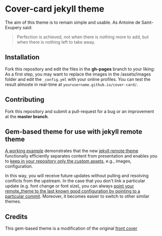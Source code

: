 # Cover-card jekyll theme

The aim of this theme is to remain simple and usable. As Antoine de Saint-Exupery said:

> Perfection is achieved, not when there is nothing more to add, but when there is nothing left to take away.

## Installation

Fork this repository and edit the files in the **gh-pages** branch to your liking: As a first step, you may want to replace the images in the /assets/images folder and edit the `_config.yml` with your online profiles. You can test the result almoste in real-time at `yourusername.github.io/cover-card/`.

## Contributing

Fork this repository and submit a pull-request for a bug or an improvement at the **master branch**.

## Gem-based theme for use with jekyll remote theme

[A working example](https://epidrome.github.io/cover-card) demonstrates that the new [jekyll remote theme](https://github.com/blog/2464-use-any-theme-with-github-pages) functionally efficiently separates content from presentation and enables you to [keep in your repository only the custom assets](https://github.com/epidrome/cover-card/tree/gh-pages), e.g., images, configuration.

In this way, you will receive future updates without pulling and resolving conflicts from the upstream. In the case that you don't link a particular update (e.g. font change or font size), you can always [point your remote_theme to the last known good configuration by pointing to a particular commit](https://github.com/benbalter/jekyll-remote-theme). Moreover, it becomes easier to switch to other similar themes.

## Credits
This gem-based theme is a modification of the original [front cover](https://dashingcode.github.io/front-cover/)
